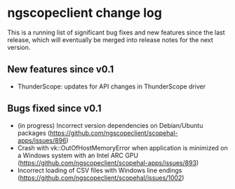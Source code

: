 # ngscopeclient change log

This is a running list of significant bug fixes and new features since the last release, which will eventually be merged into release notes for the next version.

## New features since v0.1

* ThunderScope: updates for API changes in ThunderScope driver

## Bugs fixed since v0.1

* (in progress) Incorrect version dependencies on Debian/Ubuntu packages (https://github.com/ngscopeclient/scopehal-apps/issues/896)
* Crash with vk::OutOfHostMemoryError when application is minimized on a Windows system with an Intel ARC GPU (https://github.com/ngscopeclient/scopehal-apps/issues/893)
* Incorrect loading of CSV files with Windows line endings (https://github.com/ngscopeclient/scopehal/issues/1002)
